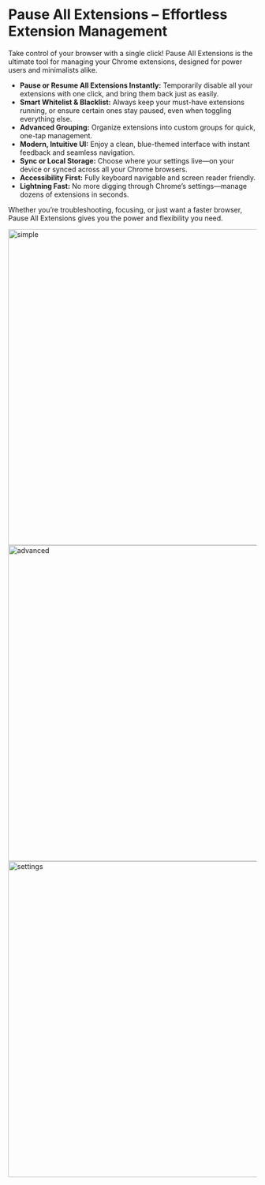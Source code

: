 # Pause All Extensions – Effortless Extension Management

Take control of your browser with a single click! Pause All Extensions is the ultimate tool for managing your Chrome extensions, designed for power users and minimalists alike.

- **Pause or Resume All Extensions Instantly:** Temporarily disable all your extensions with one click, and bring them back just as easily.
- **Smart Whitelist & Blacklist:** Always keep your must-have extensions running, or ensure certain ones stay paused, even when toggling everything else.
- **Advanced Grouping:** Organize extensions into custom groups for quick, one-tap management.
- **Modern, Intuitive UI:** Enjoy a clean, blue-themed interface with instant feedback and seamless navigation.
- **Sync or Local Storage:** Choose where your settings live—on your device or synced across all your Chrome browsers.
- **Accessibility First:** Fully keyboard navigable and screen reader friendly.
- **Lightning Fast:** No more digging through Chrome’s settings—manage dozens of extensions in seconds.

Whether you’re troubleshooting, focusing, or just want a faster browser, Pause All Extensions gives you the power and flexibility you need.

<img width="640" alt="simple" src="https://github.com/user-attachments/assets/c0dacd2a-3f71-4b82-a963-864d76fbf229" />
<img width="640" alt="advanced" src="https://github.com/user-attachments/assets/59974d57-01e3-4628-ac3e-a87c7cf92105" />
<img width="640" alt="settings" src="https://github.com/user-attachments/assets/38c829d5-0010-469c-9aba-a28b9efe7e88" />

